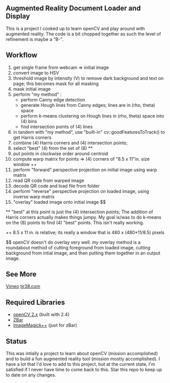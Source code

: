 Augmented Reality Document Loader and Display
-----

This is a project I cooked up to learn openCV and play around with augmented reality. The code is a bit chopped together as such the level of refinement is maybe a "B-".

Workflow
---
1. get single frame from webcam => initial image
1. convert image to HSV
2. threshold image by intensity (V) to remove dark background and text on page; 
    this becomes mask for all masking
3. mask initial image
4.  perform "my method" :
    - perform Canny edge detection
    - generate Hough lines from Canny edges; lines are in (rho, theta) space
    - perform k-means clustering on Hough lines in (rho, theta) space into (4) bins
    - find intersection points of (4) lines
9. in tandem with "my method",  use "built-in" cv::goodFeaturesToTrack() to get Harris corners
10. combine (4) Harris corners and (4) intersection points; 
11. select "best" (4) from the set of (8) **
12. put points in clockwise order around centroid
12. compute warp matrix for points => (4) corners of "8.5 x 11"in. size window ++
13. perform "forward" perspective projection on initial image using warp matrix
14. read QR code from warped image
15. decode QR code and load file from folder
16. perform "reverse" perspective projection on loaded image, using inverse warp matrix
17. "overlay" loaded image onto initial image $$

** "best" at this point is just the (4) intersection points; The addition of Harris corners actually makes things jumpy. My goal is/was to do k-means on the (8) points to find (4) "best" points. This isn't really working.

++ 8.5 x 11 in. is relative; its really a window that is 480 x (480*11/8.5) pixels

$$ openCV doesn't do overlay very well. my overlay method is a roundabout method of cutting foreground from loaded image, cutting background from intial image, and then putting them together in an output image.

See More
----
[Vimeo]()
[tir38.com]()

Required Libraries
----
- [openCV 2.x](http://opencv.willowgarage.com/wiki/) (built with 2.4) 
- [ZBar](http://zbar.sourceforge.net/)
- [ImageMagick++](http://www.imagemagick.org/script/index.php) (just for zBar)    

Status
-----
This was intially a project to learn about openCV (mission accomplished) and to build a fun augmented reality tool (mission mostly accomplished). I have a lot that I'd love to add to this project, but at the current state, I'm satisfied if I never have time to come back to this. Star this repo to keep up to date on any changes.
